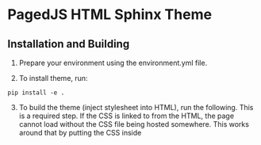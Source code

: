 # PagedJS HTML Sphinx Theme

## Installation and Building

1. Prepare your environment using the environment.yml file.

2. To install theme, run:

```
pip install -e .
```

3. To build the theme (inject stylesheet into HTML), run the following. This is a required step. If the CSS is linked to from the HTML, the page cannot load without the CSS file being hosted somewhere. This  works around that by putting the CSS inside <style> tags directly in the HTML. They are not combined from the beginning so that it is easier for developers.

```
python inject_css.py
```

4. Then you can build a sample by cd'ing into its folder and running:
```
sphinx-build -v -a -b html source _build/html
```

5. Now you should be able to open the index.html files located in each of the samples' \_build/html folders. 

## Notes
The current state of the sample quiz built from master can be found [here](https://hcolclou.github.io/paged_html_theme/).
